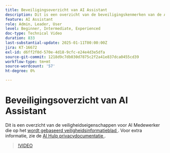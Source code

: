 ```yaml
---
title: Beveiligingsoverzicht van AI Assistant
description: Dit is een overzicht van de beveiligingskenmerken van de AI Assistant op basis van het veiligheidsinformatieblad.
feature: AI Assistant
role: Admin, Leader, User
level: Beginner, Intermediate, Experienced
doc-type: Technical Video
duration: 833
last-substantial-update: 2025-01-11T00:00:00Z
jira: KT-16672
exl-id: d6ff2f0d-570e-4d18-9cfc-e24e4d3e5dfa
source-git-commit: 1218d9c7db030d7875c2f2a41e837dca0455cd39
workflow-type: tm+mt
source-wordcount: '57'
ht-degree: 0%

---
```



# Beveiligingsoverzicht van AI Assistant

Dit is een overzicht van de veiligheidseigenschappen voor AI Medewerker die op het <a href="https://www.adobe.com/content/dam/cc/en/trust-center/ungated/whitepapers/experience-cloud/adobe-ai-assistant-in-aep-security-fact-sheet.pdf"> wordt gebaseerd veiligheidsinformatieblad </a>.  Voor extra informatie, zie de [ AI Hulp privacydocumentatie ](https://experienceleague.adobe.com/en/docs/experience-platform/ai-assistant/privacy).

>[!VIDEO](https://video.tv.adobe.com/v/3441066/?learn=on&enablevpops)
